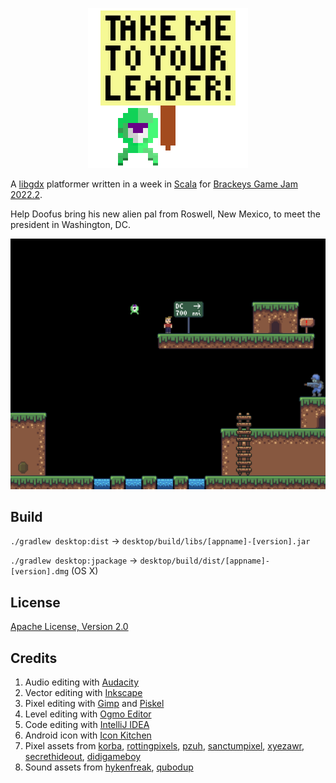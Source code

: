 <p align="center">
  <img src="icons/tmtyl512.png" alt="Alien with a sign" width="256" />
</p>

<!-- # Take Me To Your Leader -->

A [libgdx](https://libgdx.com/) platformer written in a week in
[Scala](https://www.scala-lang.org/) for
[Brackeys Game Jam 2022.2](https://itch.io/jam/brackeys-8).

Help Doofus bring his new alien pal from Roswell, New Mexico,
to meet the president in Washington, DC.

<img src="screenshots/Screenshot.png" alt="Epic screenshot" width="512" />

## Build

`./gradlew desktop:dist` → `desktop/build/libs/[appname]-[version].jar`

`./gradlew desktop:jpackage` → `desktop/build/dist/[appname]-[version].dmg` (OS X)

## License

[Apache License, Version 2.0](LICENSE.md)

## Credits

1. Audio editing with [Audacity](https://www.audacityteam.org/)
2. Vector editing with [Inkscape](https://inkscape.org/)
3. Pixel editing with [Gimp](https://www.gimp.org/) and [Piskel](https://www.piskelapp.com/)
4. Level editing with [Ogmo Editor](https://ogmo-editor-3.github.io/)
5. Code editing with [IntelliJ IDEA](https://www.jetbrains.com/idea/)
6. Android icon with [Icon Kitchen](https://icon.kitchen/)
7. Pixel assets from
   [korba](https://opengameart.org/content/alien-2d-sprites),
   [rottingpixels](https://rottingpixels.itch.io/nature-platformer-tileset),
   [pzuh](https://pzuh.itch.io/free-desert-platformer-tileset),
   [sanctumpixel](https://sanctumpixel.itch.io/fire-column-pixel-art-effect),
   [xyezawr](https://xyezawr.itch.io/gif-free-pixel-effects-pack-5-blood-effects),
   [secrethideout](https://secrethideout.itch.io/team-wars-platformer-battle),
   [didigameboy](https://didigameboy.itch.io/jambo-jungle-free-sprites-asset-pack)
   <!-- tiny adventurer? -->
8. Sound assets from
   [hykenfreak](https://freesound.org/people/hykenfreak/sounds/331621/),
   [qubodup](https://freesound.org/people/qubodup/sounds/162263/)